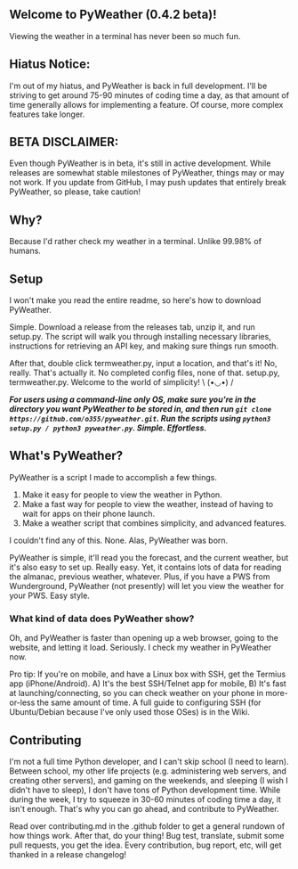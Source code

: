 ## Welcome to PyWeather (0.4.2 beta)!
Viewing the weather in a terminal has never been so much fun.

## Hiatus Notice:
I'm out of my hiatus, and PyWeather is back in full development. I'll be striving to get around 75-90 minutes of coding time a day, as that amount of time generally allows for implementing a feature. Of course, more complex features take longer.

## BETA DISCLAIMER:
Even though PyWeather is in beta, it's still in active development. While releases are somewhat stable milestones of PyWeather, things may or may not work. If you update from GitHub, I may push updates that entirely break PyWeather, so please, take caution!

## Why?
Because I'd rather check my weather in a terminal. Unlike 99.98% of humans.

## Setup
I won't make you read the entire readme, so here's how to download PyWeather.

Simple. Download a release from the releases tab, unzip it, and run setup.py. The script will walk you through installing necessary libraries, instructions for retrieving an API key, and making sure things run smooth.

After that, double click termweather.py, input a location, and that's it! No, really. That's actually it. No completed config files, none of that. setup.py, termweather.py. Welcome to the world of simplicity! \ (•◡•) /

***For users using a command-line only OS, make sure you're in the directory you want PyWeather to be stored in, and then run `git clone https://github.com/o355/pyweather.git`. Run the scripts using `python3 setup.py / python3 pyweather.py`. Simple. Effortless.***

## What's PyWeather?
PyWeather is a script I made to accomplish a few things.

1. Make it easy for people to view the weather in Python.
2. Make a fast way for people to view the weather, instead of having to wait for apps on their phone launch.
3. Make a weather script that combines simplicity, and advanced features.

I couldn't find any of this. None. Alas, PyWeather was born.

PyWeather is simple, it'll read you the forecast, and the current weather, but it's also easy to set up. Really easy. Yet, it contains lots of data for reading the almanac, previous weather, whatever. Plus, if you have a PWS from Wunderground, PyWeather (not presently) will let you view the weather for your PWS. Easy style.

### What kind of data does PyWeather show?

Oh, and PyWeather is faster than opening up a web browser, going to the website, and letting it load. Seriously. I check my weather in PyWeather now.

Pro tip: If you're on mobile, and have a Linux box with SSH, get the Termius app (iPhone/Android). A) It's the best SSH/Telnet app for mobile, B) It's fast at launching/connecting, so you can check weather on your phone in more-or-less the same amount of time. A full guide to configuring SSH (for Ubuntu/Debian because I've only used those OSes) is in the Wiki.

## Contributing
I'm not a full time Python developer, and I can't skip school (I need to learn). Between school, my other life projects (e.g. administering web servers, and creating other servers), and gaming on the weekends, and sleeping (I wish I didn't have to sleep), I don't have tons of Python development time. While during the week, I try to squeeze in 30-60 minutes of coding time a day, it isn't enough. That's why you can go ahead, and contribute to PyWeather.

Read over contributing.md in the .github folder to get a general rundown of how things work. After that, do your thing! Bug test, translate, submit some pull requests, you get the idea. Every contribution, bug report, etc, will get thanked in a release changelog!
